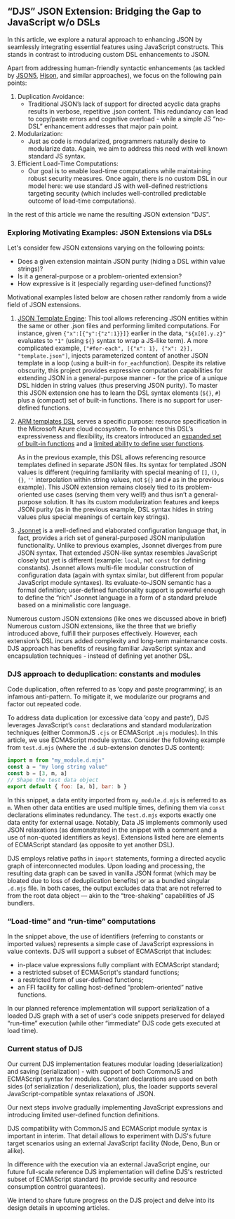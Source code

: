 ## “DJS” JSON Extension: Bridging the Gap to JavaScript w/o DSLs

In this article, we explore a natural approach to enhancing JSON by seamlessly integrating essential
features using JavaScript constructs. This stands in contrast to introducing custom DSL enhancements
to JSON.

Apart from addressing human-friendly syntactic enhancements (as tackled by [JSON5](https://json5.org/),
[Hjson](https://github.com/hjson/hjson-js), and similar approaches), we focus on the following pain points:

1. Duplication Avoidance:
    - Traditional JSON’s lack of support for directed acyclic data graphs results in verbose, repetitive
    .json content. This redundancy can lead to copy/paste errors and cognitive overload - while a simple JS
    “no-DSL” enhancement addresses that major pain point.
2. Modularization:
    - Just as code is modularized, programmers naturally desire to modularize data. Again, we aim to address
    this need with well known standard JS syntax.
3. Efficient Load-Time Computations:
    - Our goal is to enable load-time computations while maintaining robust security measures. Once again,
    there is no custom DSL in our model here: we use standard JS with well-defined restrictions targeting
    security (which includes well-controlled predictable outcome of load-time computations).

In the rest of this article we name the resulting JSON extension “DJS”.

### Exploring Motivating Examples: JSON Extensions via DSLs

Let's consider few JSON extensions varying on the following points:
- Does a given extension maintain JSON purity (hiding a DSL within value strings)?
- Is it a general-purpose or a problem-oriented extension?
- How expressive is it (especially regarding user-defined functions)?

Motivational examples listed below are chosen rather randomly from a wide field of JSON extensions.

1. [JSON Template Engine](https://github.com/vmware-archive/json-template-engine/blob/master/templating/README.md):
This tool allows referencing JSON entities within the same or other .json files and
performing limited computations. For instance, given `{"x":[{"y":{"z":1}}]}` earlier in
the data, `"${x[0].y.z}"` evaluates to `"1"` (using `${}` syntax to wrap a JS-like term).
A more complicated example, `["#for-each", [{"x": 1}, {"x": 2}], "template.json"]`, injects
parameterized content of another JSON template in a loop (using a built-in `for_each`function).
Despite its relative obscurity, this project provides expressive computation capabilities
for extending JSON in a general-purpose manner - for the price of a unique DSL hidden in
string values (thus preserving JSON purity). To master this JSON extension one has to learn
the DSL syntax elements (`${}`, `#`) plus a (compact) set of built-in functions. There is no
support for user-defined functions.

2. [ARM templates DSL](https://learn.microsoft.com/en-us/azure/azure-resource-manager/templates/syntax)
serves a specific purpose: resource specification in the Microsoft Azure cloud
ecosystem. To enhance this DSL’s expressiveness and flexibility, its creators
introduced an
[expanded set of built-in functions](https://learn.microsoft.com/en-us/azure/azure-resource-manager/templates/template-functions)
and a [limited ability to define user functions](https://learn.microsoft.com/en-us/azure/azure-resource-manager/templates/syntax#functions).

    As in the previous example, this DSL allows referencing resource templates defined
in separate JSON files. Its syntax for templated JSON values is different (requiring
familiarity with special meaning of  `[]`, `()`, `{}`, `''` interpolation within string values, not
`${}` and `#` as in the previous example). This JSON extension remains closely tied to its
problem-oriented use cases (serving them very well!) and thus isn’t a general-purpose
solution. It has its custom modularization features and keeps JSON purity (as in the previous
example, DSL syntax hides in string values plus special meanings of certain key strings).


3. [Jsonnet](https://jsonnet.org/) is a well-defined and elaborated configuration language
that, in fact, provides a rich set of general-purposed JSON manipulation functionality.
    Unlike to previous examples, Jsonnet diverges from pure JSON syntax. That extended
JSON-like syntax resembles JavaScript closely but yet is different (example: `local`,
not `const` for defining constants). Jsonnet allows multi-file modular construction
of configuration data (again with syntax similar, but different from popular JavaScript
module syntaxes). Its evaluate-to-JSON semantic has a formal definition; user-defined
functionality support is powerful enough to define the “rich” Jsonnet language in a form
of a standard prelude based on a minimalistic core language.

Numerous custom JSON extensions (like ones we discussed above in brief)
Numerous custom JSON extensions, like the three that we briefly introduced above,
fulfill their purposes effectively. However, each extension’s DSL incurs added complexity
and long-term maintenance costs. DJS approach has benefits of reusing familiar
JavaScript syntax and encapsulation techniques - instead of defining yet another DSL.

### DJS approach to deduplication: constants and modules

Code duplication, often referred to as ‘copy and paste programming’, is an infamous
anti-pattern. To mitigate it, we modularize our programs and factor out repeated code.

To address data duplication (or excessive data ‘copy and paste’), DJS leverages
JavaScript’s `const` declarations and standard modularization techniques (either
CommonJS `.cjs` or ECMAScript `.mjs` modules). In this article, we use ECMAScript module
syntax. Consider the following example from `test.d.mjs` (where the `.d` sub-extension
denotes DJS content):

```js
import m from "my_module.d.mjs"
const a = "my long string value"
const b = [3, m, a]
// Shape the test data object
export default { foo: [a, b], bar: b }
```

In this snippet, a data entity imported from `my_module.d.mjs` is referred to as `m`.
When other data entities are used multiple times, defining them via `const`
declarations eliminates redundancy. The `test.d.mjs` exports exactly one data entity
for external usage. Notably, Data JS implements commonly used JSON relaxations (as
demonstrated in the snippet with a comment and a use of non-quoted identifiers as keys).
Extensions listed here are elements of ECMAScript standard (as opposite to yet another DSL).

DJS employs relative paths in `import` statements, forming a directed acyclic graph
of interconnected modules. Upon loading and processing, the resulting data graph can be
saved in vanilla JSON format (which may be bloated due to loss of deduplication
benefits) or as a bundled singular `.d.mjs` file. In both cases, the output excludes
data that are not referred to from the root data object — akin to the “tree-shaking”
capabilities of JS bundlers.

### “Load-time” and “run-time” computations

In the snippet above, the use of identifiers (referring to constants or imported
values) represents a simple case of JavaScript expressions in value contexts. DJS
will support a subset of ECMAScript that includes:
- in-place value expressions fully compliant with ECMAScript standard;
- a restricted subset of ECMAScript's standard functions;
- a restricted form of user-defined functions;
- an FFI facility for calling host-defined “problem-oriented” native functions.

In our planned reference implementation will support serialization of a loaded DJS graph
with a set of user's code snippets preserved for delayed “run-time” execution (while other
“immediate” DJS code gets executed at load time).

### Current status of DJS

Our current DJS implementation features modular loading (deserialization) and saving
(serialization) - with support of both CommonJS and ECMAScript syntax for
modules. Constant declarations are used on both sides (of serialization / deserialization),
plus, the loader supports several JavaScript-compatible syntax relaxations of JSON.

Our next steps involve gradually implementing JavaScript expressions and introducing limited
user-defined function definitions.

DJS compatibility with CommonJS and ECMAScript module syntax is important in interim. That
detail allows to experiment with DJS's future target scenarios using an external JavaScript
facility (Node, Deno, Bun or alike).

In difference with the execution via an external JavaScript engine, our future full-scale
reference DJS implementation will define DJS's restricted subset of ECMAScript standard
(to provide security and resource consumption control guarantees).

We intend to share future progress on the DJS project and delve into its design
details in upcoming articles.
